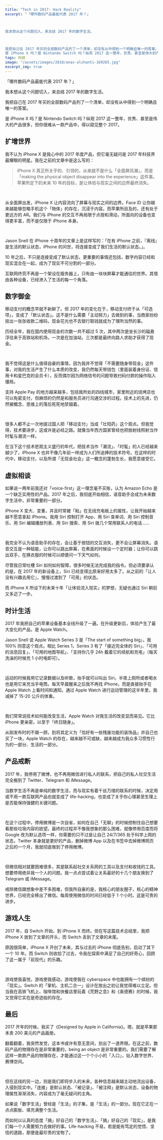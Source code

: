 ```yaml
---
title: "Tech in 2017: Hack Reality"
excerpt: "「哪件数码产品最能代表 2017 年？」



我本想从这个问题切入，来总结 2017 年的数字生活。



我把自己在 2017 年买的全部数码产品列了一个清单，却没有从中得到一个明确且唯一的答案。<br>
是 iPhone X 吗？是 Nintendo Switch 吗？纵观 2017 这一整年，优秀、甚至是伟大的产品很多，但你很难从一款产品中，得以窥见整个 2017。"
tags: 科技
image: "/assets/images/2018/anas-alshanti-169265.jpg"
excerpt_img: true
---
```



「哪件数码产品最能代表 2017 年？」

我本想从这个问题切入，来总结 2017 年的数字生活。

我把自己在 2017 年买的全部数码产品列了一个清单，却没有从中得到一个明确且唯一的答案。

是 iPhone X 吗？是 Nintendo Switch 吗？纵观 2017 这一整年，优秀、甚至是伟大的产品很多，但你很难从一款产品中，得以窥见整个 2017。

## 扩增世界
我不认为 iPhone X 是我心中的 2017 年度产品，但它毫无疑问是 2017 年科技界最耀眼的明星。我在之前的文章中是这么写的：

> iPhone X 真正所关乎的、引领的，从来就不是什么「全面屏风潮」，而是「making the physical object disappear into the experience」这件事。苹果所定下的未来 10 年的目标，是让体验与现实之间的边界最终消失。

<br>

从全面屏出发，iPhone X 让内容流向了屏幕与现实之间的边界。Face ID 让你越来越能够忽略手机这个「物体」的存在，沉浸于内容。而苹果所目及的，还有处于更远方的 AR。我们与 iPhone 的交互不再局限于点按和滑动，所面向的设备也变得更丰富，而不是仅限于 iPhone 本身。

<br>

Jason Snell 在 iPhone 十周年的文章上是这样写的：「在有 iPhone 之前，『离线』是生活的默认状态，iPhone 的问世，将连接变成了我们生活的默认状态。」。

10 年之后，不只是连接变成了默认状态，更重要的事情还包括，数字内容已经和现实混合在一起，成为了现实不可分割的一部分。

互联网终究不再是一个架设在服务器上，只有由一块块屏幕才能通往的世界。其借由各种设备，已经渗入了生活的每一个角落。

## 数字御金
移动支付的概念早就不新鲜了。但 2017 年的变化在于，移动支付终于从「可选项」，变成了「默认状态」。这不是什么需要「主动努力」去做到的事，当商家纷纷挂出一张张收款二维码，现金花光也不去银行取钱就成为了理所当然的事。

历经全年，我在国内使用现金的次数一共不超过 5 次，其中两次是坐长沙的磁悬浮往来于高铁站和机场，一次是在加油站，三次都是最终向路人求助才获得了现金。

<br>

我不觉得这是什么值得自豪的事情，因为我并不觉得「不需要随身带现金」这件事，对我的生活产生了什么本质的改变，我仍然每天带钱包（里面装着身份证、信用卡和星巴克的会员卡），反而偶尔因为网络信号的问题导致扫码付款的操作陷入僵局。

支持 Apple Pay 的地方越来越多，包括我所处的四线城市，家里附近的烧烤店也可以免密支付，但麻烦的仍然是和服务员进行沟通交涉的过程。技术上的先进，仍然被概念、思维上的落后死死地禁锢着。

<br>

很多人都不止一次地提过国人把「移动支付」当成「壮阳药」这个观点。但我觉得，技术要进步，这或许是必经之路。就像当年西方国家曾经也把放射线照射当作时髦与潮流一样。

在当下这个技术悲观主义盛行的年代，把技术当作「潮流」、「时髦」的人已经越来越少了，iPhone X 也并不像几年前一样成为人们所追捧的技术符号。在这样的时代中，移动支付，以及所谓「无现金社会」这一概念的蓬勃生长，我愿意接受它。

## 虚拟相谈
如果说一两年前我还对「voice-first」这一理念毫不买账，认为 Amazon Echo 是一个缺乏实用性的产品。2017 年之后，我彻底开始相信，语音助手会成为未来数字生活中，非常重要的一部分。 

iPhone X 变大、变重，并且时常被「粘」在无线充电板上的属性，让我开始越来越不愿意拿起 iPhone。我用 Siri 控制打开 App、用 Siri 查单词、用 Siri 控制音乐、用 Siri 编辑播放列表、用 Siri 搜索、用 Siri 拨几个常用联系人的电话……

<br>

我完全不认为语音助手的存在，会让基于按钮的交互消失，更不会让屏幕消失。语音交互是一种赋能，让你可以跳出屏幕，在煮面的时候设一个定时器；让你可以跳出双手，在换衣服的时候可以顺便问一下天气如何。

尽管我日常吐槽 Siri 如何如何智障，很多时候无法完成我的指令。但必须要承认的是，在 2017 年的新设备上，Siri 已经变得比原来好用太多了。从之前的「让人没有兴趣去用它」，慢慢过渡到了「可用」的状态。

而 iPhone X 所设下的未来十年「让体验流入现实」的梦想，无疑也通过 Siri 朝前又多迈了一步。

## 时计生活
2017 年我把自己的苹果设备基本全线升级了一遍。在升级更新后，体验产生了最大变化的产品，是 Apple Watch。

Jason Snell 说 Apple Watch Series 3 是「The start of something big」，我 100% 同意这个观点。相比 Series 1，Series 3 有了「接近完全体的 Siri」、「可用的消息回复」、「可用的地图导航」、「支持你几乎 24h 戴着它的续航和充电」（每天洗澡的时候充 1 小时电即可）。

<br>

运动的时候我用它记录数据以及听歌，抬手就可以叫出 Siri，半夜上厕所或者喝水也是用它来充当手电筒。每天早晨醒来之后我不再找 iPhone，而是直接抬手在 Apple Watch 上看时间和通知。通过 Apple Watch 进行运动管理的这半年里，我减掉了 15-20 公斤的体重。

<br>

我们常常说技术如何能改变生活，Apple Watch 对我生活的改变显而易见。它比 iPhone 更亲密，以至于「终日随身」。

从刚发布时的不屑一顾，到将其定义为「恰好有一些残废功能的装饰品」并自己也买了一块，Apple Watch 的存在，越来越不可或缺，越来越成为我众多习惯性行为的一部分、生活的一部分。

## 产品戒断
2017 年，我停用了微博，也不再用微信进行私人的联系，把自己的私人社交生活完全搬到了 Twitter、Telegram 和 iMessage。

当数字生活不再是单纯的数字生活，而与现实有着千丝万缕的联系的时候，决定用或不用一款互联网产品也就变成了 life-hacking，也变成了关乎你心理甚至生理上是否能保持强健的关键问题。

<br>

在这个过程中，停用微博是一次自省，如何在自己「无聊」的时候控制住自己想要看那些垃圾内容的欲望。最终的过程并不像我想象的那么困难，就像停用百度而将 Google 改为默认选项一样，你需要的只不过是让自己 24/7/365 处于科学上网的状态，Twitter 本身就是更好的产品，删掉微博 App 以及在书签中去掉微博网页之后的一个月，我就彻底做到了停用微博。

<br>

但微信相对就要困难很多，其是联系起社交关系网的工具以及支付和收钱的工具。想要停用绝非我一个人的问题。我一点点尝试着让关系最好的十几个朋友换到了 Telegram 或 iMessage。

戒除微信跟想象中差不多困难，但我所自豪的是，我核心的朋友圈子，核心的精神世界，已经完全移出了微信。每周使用微信的时间已经低于 1 个小时。这是可贵的进步。

## 游戏人生
2017 年，自 Switch 开始，到 iPhone X 而终。但在写这篇技术总结里，我把 iPhone X 放到了文章的开头，而 Switch 丢到了文章的末尾。

原因很简单，iPhone X 开创了未来，其与过去的 iPhone 彻底告别，启动了其下一个 10 年。而 Switch 则收拾了过去，令我在探索中满足了自己的好奇心，回顾了这一属于「前现代」的乐趣。

<br>

游戏使我喜悦，游戏使我感动，游戏使我在 cyberspace 中也能拥有一个缤纷的「现实」。Switch 的「掌机、主机二合一」设计在放出之初让我觉得难以立足。但当我在高铁飞机上、咖啡馆和快餐店里玩着《荒野之息》和《奥德赛》的时候，我又觉得它实在是奇迹般的存在。

## 最后
2017 开年的时候，我买了《Designed by Apple in California》。嗯，就是苹果那本卖 200 美元的产品画册。

翻着翻着，我突然发觉，这本书或许有意无意间，划出了一道界限。在这之前，数码产品的物理存在是非常重要的，being an object 是非常重要的。我们需要了解这样一款款产品的物理存在，才能通过这一个个小小的「入口」，钻入数字世界、赛博空间。

<br>

但在这线的另一边，则是我们即将步入的未来，各种信息越来越主动地流出设备，入侵到现实中。「连接」是默认状态、「被记录」、「被注释」是默认状态，设备的物理属性渐渐消失，内容成为了毫无疑问的主角。

如果说「数字生活」曾经是「生活」的子集，是「生活」的一部分。现在它正在一点点膨胀、填充满整个生活。

而如何以认真的态度「搞」好自己的「数字生活」、「搞」好自己的「现实」，是我们每一个人需要努力去做好的事。Life-hacking 不易，若是能有笃定的觉悟、坚信的道路，那便是最珍贵的宝物了。
